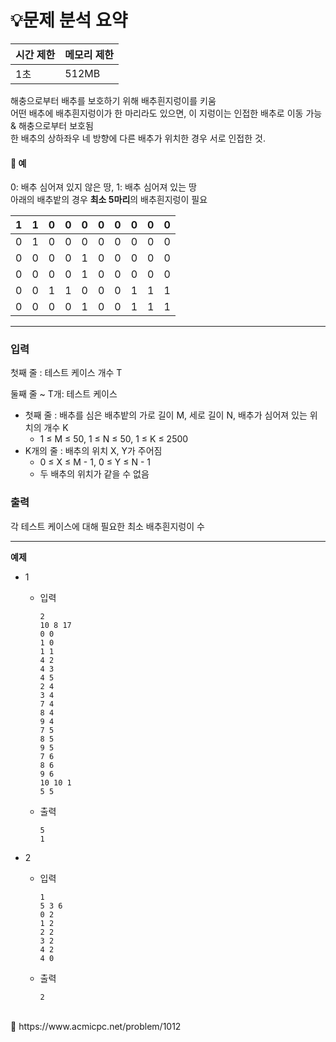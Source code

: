 # 💡**문제 분석 요약**

| 시간 제한 | 메모리 제한 |
| --- | --- |
| 1초 | 512MB |

해충으로부터 배추를 보호하기 위해 배추흰지렁이를 키움
<br>
어떤 배추에 배추흰지렁이가 한 마리라도 있으면, 이 지렁이는 인접한 배추로 이동 가능 & 해충으로부터 보호됨
<br>
한 배추의 상하좌우 네 방향에 다른 배추가 위치한 경우 서로 인접한 것.


#### 🔖 예

0: 배추 심어져 있지 않은 땅, 1: 배추 심어져 있는 땅
<br>
아래의 배추밭의 경우 **최소 5마리**의 배추흰지렁이 필요

| 1 | 1 | 0 | 0 | 0 | 0 | 0 | 0 | 0 | 0 |
| --- | --- | --- | --- | --- | --- | --- | --- | --- | --- |
| 0 | 1 | 0 | 0 | 0 | 0 | 0 | 0 | 0 | 0 |
| 0 | 0 | 0 | 0 | 1 | 0 | 0 | 0 | 0 | 0 |
| 0 | 0 | 0 | 0 | 1 | 0 | 0 | 0 | 0 | 0 |
| 0 | 0 | 1 | 1 | 0 | 0 | 0 | 1 | 1 | 1 |
| 0 | 0 | 0 | 0 | 1 | 0 | 0 | 1 | 1 | 1 |

---

### 입력

첫째 줄 : 테스트 케이스 개수 T

둘째 줄 ~ T개: 테스트 케이스

- 첫째 줄 : 배추를 심은 배추밭의 가로 길이 M, 세로 길이 N, 배추가 심어져 있는 위치의 개수 K
    - 1 ≤ M ≤ 50, 1 ≤ N ≤ 50, 1 ≤ K ≤ 2500
- K개의 줄 : 배추의 위치 X, Y가 주어짐
    - 0 ≤ X ≤ M - 1, 0 ≤ Y ≤ N - 1
    - 두 배추의 위치가 같을 수 없음

### 출력

각 테스트 케이스에 대해 필요한 최소 배추흰지렁이 수

---
**예제**
- 1
    - 입력
        
        ```
        2
        10 8 17
        0 0
        1 0
        1 1
        4 2
        4 3
        4 5
        2 4
        3 4
        7 4
        8 4
        9 4
        7 5
        8 5
        9 5
        7 6
        8 6
        9 6
        10 10 1
        5 5
        ```
        
    - 출력
        
        ```
        5
        1
        ```
        
- 2
    - 입력
        
        ```
        1
        5 3 6
        0 2
        1 2
        2 2
        3 2
        4 2
        4 0
        ```
        
    - 출력
        
        ```
        2
        ```
        
<br>
<aside>
📎 https://www.acmicpc.net/problem/1012

</aside>